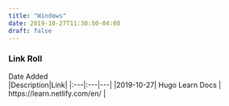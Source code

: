 ```yaml
---
title: "Windows"
date: 2019-10-27T11:30:50-04:00
draft: false
---
```


### Link Roll


<div style="width:110px">Date Added</div>|Description|Link|
|:---|:---|---|
|2019-10-27| Hugo Learn Docs | https://learn.netlify.com/en/ |